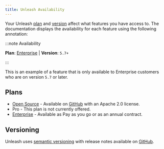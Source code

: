 ```yaml
---
title: Unleash Availability
---
```


Your Unleash [plan](#plans) and [version](#versioning) affect what features you have access to. The documentation displays the availability for each feature using the following annotation:

:::note Availability

**Plan**: [Enterprise](https://www.getunleash.io/pricing) | **Version**: `5.7+`

:::

This is an example of a feature that is only available to Enterprise customers who are on version `5.7` or later.

## Plans

- [Open Source](https://www.getunleash.io/pricing) - Available on [GitHub](https://github.com/Unleash/unleash) with an Apache 2.0 license.
- Pro - This plan is not currently offered.
- [Enterprise](https://www.getunleash.io/pricing) - Available as Pay as you go or as an annual contract.

## Versioning

Unleash uses [semantic versioning](https://semver.org/) with release notes available on [GitHub](https://github.com/Unleash/unleash/releases). 
